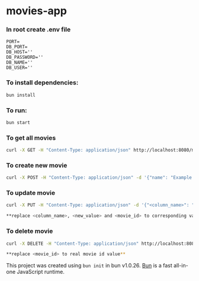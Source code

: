 # movies-app

### In root create .env file

```.env
PORT=
DB_PORT=
DB_HOST=''
DB_PASSWORD=''
DB_NAME=''
DB_USER=''
```

### To install dependencies:

```bash
bun install
```

### To run:

```bash
bun start
```

### To get all movies

```bash
curl -X GET -H "Content-Type: application/json" http://localhost:8080/movies
```

### To create new movie

```bash
curl -X POST -H "Content-Type: application/json" -d '{"name": "Example Movie", "description": "This is an example movie", "duration": 120, "inProduction": true}' http://localhost:8080/movies
```

### To update movie

```bash
curl -X PUT -H "Content-Type: application/json" -d '{"<column_name>": "<new_value>"}' http://localhost:8080/movies/<movie_id>

**replace <column_name>, <new_value> and <movie_id> to corresponding values**
```

### To delete movie

```bash
curl -X DELETE -H "Content-Type: application/json" http://localhost:8080/movies/<movie_id>

**replace <movie_id> to real movie id value**
```

This project was created using `bun init` in bun v1.0.26. [Bun](https://bun.sh) is a fast all-in-one JavaScript runtime.
